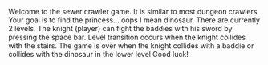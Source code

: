 Welcome to the sewer crawler game.  It is similar to most dungeon crawlers
Your goal is to find the princess... oops I mean dinosaur.
There are currently 2 levels.  The knight (player) can fight the baddies
with his sword by pressing the space bar.  Level transition occurs
when the knight collides with the stairs.  The game is over when the knight
collides with a baddie or collides with the dinosaur in the lower level
Good luck!